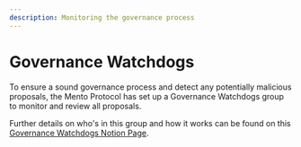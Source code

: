 ```yaml
---
description: Monitoring the governance process
---
```


# Governance Watchdogs

To ensure a sound governance process and detect any potentially malicious proposals, the Mento Protocol has set up a Governance Watchdogs group to monitor and review all proposals.

Further details on who's in this group and how it works can be found on this [Governance Watchdogs Notion Page](https://mentolabs.notion.site/Mento-Governance-Watchdogs-1c523e14987740c99fa7dedd490c0aa9).
